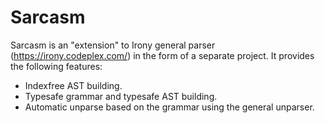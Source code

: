 Sarcasm
=======
Sarcasm is an "extension" to Irony general parser (https://irony.codeplex.com/) in the form of a separate project. It provides the following features:
  - Indexfree AST building.
  - Typesafe grammar and typesafe AST building.
  - Automatic unparse based on the grammar using the general unparser.
